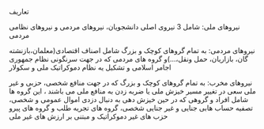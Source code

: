 
تعاریف

نیروهای ملی: شامل 3 نیروی اصلی دانشجویان، نیروهای مردمی و نیروهای نظامی مردمی 


نیروهای مردمی: به تمام گروهای کوچک و بزرگ شامل اصناف اقتصادی(معلمان،بازنشته گان، بازاریان، حمل ونقل،...)و گروه های مردمی که در جهت سرنگونی نظام جمهوری اجامر اسلامی و تشکیل یه نظام دموکراتیک ملی و سکولار 


نیروهای مخرب: به تمام گروهای کوچک و بزرگ که در جهت منافع شخصی، حزبی و غیر ملی سعی در تغییر مسیر خیزش ملی یا ضربه زدن به منافع ملی می باشند ، این گروه ها شامل افراد و گروهی که در حین خیزش دهی به دنبال دزدی اموال عمومی و شخصی، تصفیه حساب هابی جنایی و غیر جنایی شخصی، گروه های تجریه طلب و گروه های پیرو حزب های غیر دموکراتیک و مبتنی بر ارزش های غیر ملی 

